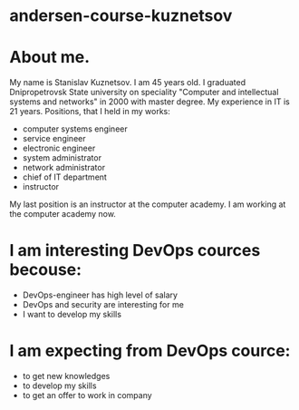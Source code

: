 # andersen-course-kuznetsov


# About me.

My name is Stanislav Kuznetsov. I am 45 years old. I graduated Dnipropetrovsk State university on speciality 
"Computer and intellectual systems and networks" in 2000 with master degree. My experience in IT is 21 years. 
Positions, that I held in my works:
- computer systems engineer
- service engineer
- electronic engineer
- system administrator
- network administrator
- chief of IT department
- instructor

My last position is an instructor at the computer academy. I am working at the computer academy now.  


# I am interesting DevOps cources becouse:
- DevOps-engineer has high level of salary
- DevOps and security are interesting for me
- I want to develop my skills

# I am expecting from DevOps cource:
- to get new knowledges
- to develop my skills
- to get an offer to work in company
